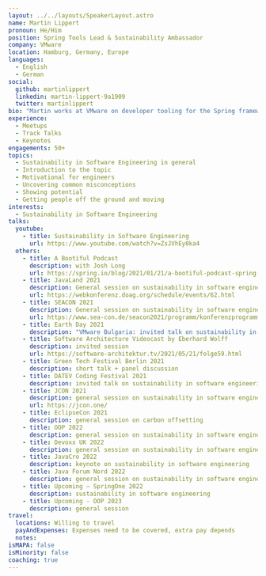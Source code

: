 ```yaml
---
layout: ../../layouts/SpeakerLayout.astro
name: Martin Lippert
pronoun: He/Him
position: Spring Tools Lead & Sustainability Ambassador
company: VMware
location: Hamburg, Germany, Europe
languages:
  - English
  - German
social:
  github: martinlippert
  linkedin: martin-lippert-9a1909
  twitter: martinlippert
bio: "Martin works at VMware on developer tooling for the Spring framework and cloud platforms. He leads the team that ships all the Spring Tools for Eclipse, Visual Studio Code, and Theia, and is researching and implementing future cloud-based developer tooling. Beyond that, he is working on sustainability in software engineering to fight climate change and likes to spread the word about all the possibilities that software engineers have to make a difference."
experience:
  - Meetups
  - Track Talks
  - Keynotes
engagements: 50+
topics:
  - Sustainability in Software Engineering in general
  - Introduction to the topic
  - Motivational for engineers
  - Uncovering common misconceptions
  - Showing potential
  - Getting people off the ground and moving
interests:
  - Sustainability in Software Engineering
talks:
  youtube:
    - title: Sustainability in Software Engineering
      url: https://www.youtube.com/watch?v=ZsJVhEy0ka4
  others:
    - title: A Bootiful Podcast
      description: with Josh Long
      url: https://spring.io/blog/2021/01/21/a-bootiful-podcast-spring-tools-lead-martin-lippert-on-sustainable-software
    - title: JavaLand 2021
      description: General session on sustainability in software engineering
      url: https://webkonferenz.doag.org/schedule/events/62.html
    - title: SEACON 2021
      description: General session on sustainability in software engineering
      url: https://www.sea-con.de/seacon2021/programm/konferenzprogramm.html
    - title: Earth Day 2021
      description: "VMware Bulgaria: invited talk on sustainability in software engineering"
    - title: Software Architecture Videocast by Eberhard Wolff
      description: invited session
      url: https://software-architektur.tv/2021/05/21/folge59.html
    - title: Green Tech Festival Berlin 2021
      description: short talk + panel discussion
    - title: DATEV Coding Festival 2021
      description: invited talk on sustainability in software engineering (internal conference)
    - title: JCON 2021
      description: general session on sustainability in software engineering
      url: https://jcon.one/
    - title: EclipseCon 2021
      description: general session on carbon offsetting
    - title: OOP 2022
      description: general session on sustainability in software engineering (as part of the signature track)
    - title: Devoxx UK 2022
      description: general session on sustainability in software engineering
    - title: JavaCro 2022
      description: keynote on sustainability in software engineering
    - title: Java Forum Nord 2022
      description: general session on sustainability in software engineering
    - title: Upcoming – SpringOne 2022
      description: sustainability in software engineering
    - title: Upcoming - OOP 2023
      description: general session
travel:
  locations: Willing to travel
  payAndExpenses: Expenses need to be covered, extra pay depends
  notes:
isMAPA: false
isMinority: false
coaching: true
---
```

